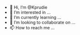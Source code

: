 - 👋 Hi, I’m @Kprudie
- 👀 I’m interested in ...
- 🌱 I’m currently learning ...
- 💞️ I’m looking to collaborate on ...
- 📫 How to reach me ...

<!---
Kprudie/Kprudie is a ✨ special ✨ repository because its `README.md` (this file) appears on your GitHub profile.
You can click the Preview link to take a look at your changes.
--->
